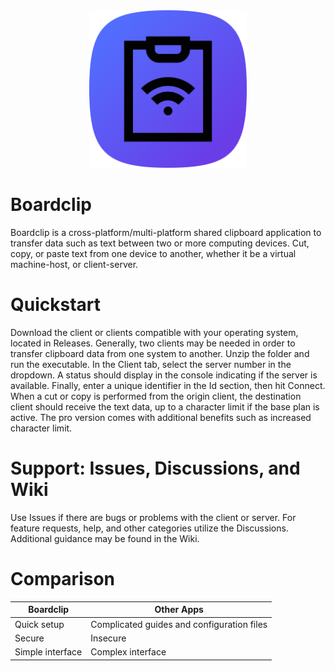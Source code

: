 <div align="center">
<img width="50%" src="https://raw.githubusercontent.com/soupeehash/Boardclip/main/icon-512.png"</img>
</div>
  
# Boardclip

Boardclip is a cross-platform/multi-platform shared clipboard application to transfer data such as text between two or more computing devices. Cut, copy, or paste text from one device to another, whether it be a virtual machine-host, or client-server.

# Quickstart

Download the client or clients compatible with your operating system, located in Releases. Generally, two clients may be needed in order to transfer clipboard data from one system to another. Unzip the folder and run the executable.  In the Client tab, select the server number in the dropdown. A status should display in the console indicating if the server is available. Finally, enter a unique identifier in the Id section, then hit Connect.  When a cut or copy is performed from the origin client, the destination client should receive the text data, up to a character limit if the base plan is active. The pro version comes with additional benefits such as increased character limit.

# Support: Issues, Discussions, and Wiki

Use Issues if there are bugs or problems with the client or server. For feature requests, help, and other categories utilize the Discussions.  Additional guidance may be found in the Wiki.

# Comparison

| Boardclip | Other Apps |
| --- | --- |
| Quick setup | Complicated guides and configuration files |
| Secure | Insecure |
| Simple interface | Complex interface |

